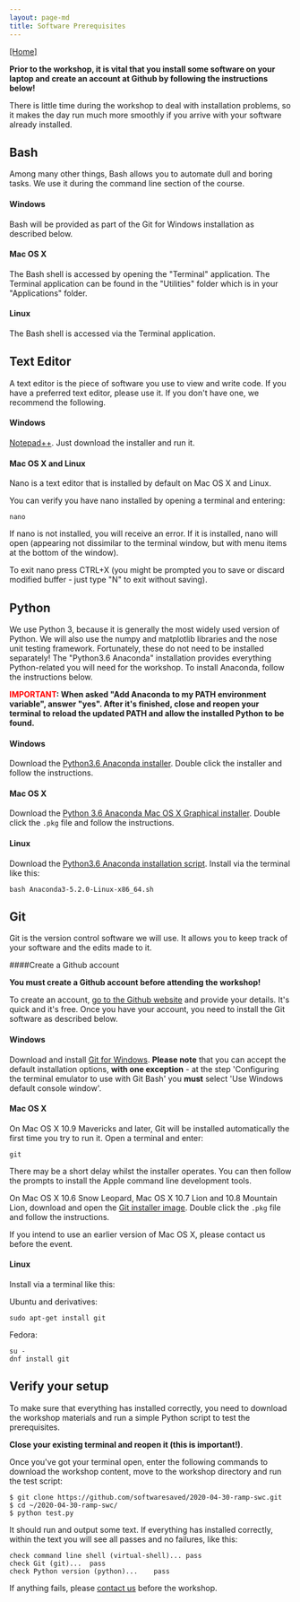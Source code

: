```yaml
---
layout: page-md
title: Software Prerequisites
---
```


[[Home]](https://softwaresaved.github.io/2020-04-30-ramp-swc/)

**Prior to the workshop, it is vital that you install some software on your laptop and create an account at Github by following the instructions below!**

There is little time during the workshop to deal with installation problems, so it makes the day run much more smoothly if you arrive with your software already installed.


## Bash

Among many other things, Bash allows you to automate dull and boring tasks. We use it during the command line section of the course.

#### Windows

Bash will be provided as part of the Git for Windows installation as described below.

#### Mac OS X

The Bash shell is accessed by opening the "Terminal" application. The Terminal application can be found in the "Utilities" folder which is in your "Applications" folder.

#### Linux

The Bash shell is accessed via the Terminal application.

## Text Editor

A text editor is the piece of software you use to view and write code. If you have a preferred text editor, please use it. If you don&#39;t have one, we recommend the following.

#### Windows

[Notepad++](https://notepad-plus-plus.org/download/). Just download the installer and run it.

#### Mac OS X and Linux

Nano is a text editor that is installed by default on Mac OS X and Linux.

You can verify you have nano installed by opening a terminal and entering:</p>

~~~ {.code}
nano
~~~

If nano is not installed, you will receive an error. If it is installed, nano will open (appearing not dissimilar to the terminal window, but with menu items at the bottom of the window).

To exit nano press CTRL+X (you might be prompted you to save or discard modified buffer - just type "N" to exit without saving).


## Python

We use Python 3, because it is generally the most widely used version of Python. We will also use the numpy and matplotlib libraries and the nose unit testing framework. Fortunately, these do not need to be installed separately! The "Python3.6 Anaconda" installation provides everything Python-related you will need for the workshop. To install Anaconda, follow the instructions below.

**<span style="color:red">IMPORTANT</span>: When asked "Add Anaconda to my PATH environment variable", answer "yes".
After it's finished, close and reopen your terminal to reload the updated PATH and allow the installed Python to be found.**

#### Windows

Download the [Python3.6 Anaconda installer](https://repo.anaconda.com/archive/Anaconda3-5.2.0-Windows-x86_64.exe). Double click the installer and follow the instructions.

#### Mac OS X

Download the [Python 3.6 Anaconda Mac OS X Graphical installer](https://repo.anaconda.com/archive/Anaconda3-5.2.0-MacOSX-x86_64.pkg). Double click the `.pkg` file and follow the instructions.

#### Linux

Download the [Python3.6 Anaconda installation script](https://repo.anaconda.com/archive/Anaconda3-5.2.0-Linux-x86_64.sh). Install via the terminal like this:

~~~{.code}
bash Anaconda3-5.2.0-Linux-x86_64.sh
~~~

## Git

Git is the version control software we will use. It allows you to keep track of your software and the edits made to it.

####Create a Github account

**You  must create a Github account before attending the workshop!**

To create an account, [go to the Github website](https://github.com/join) and provide your details. It's quick and it's free. Once you have your account, you need to install the Git software as described below.

#### Windows

Download and install [Git for Windows](http://git-scm.com/download/win). **Please note** that you can accept the default installation options, **with one exception** - at the step 'Configuring the terminal emulator to use with Git Bash' you **must** select 'Use Windows default console window'.

#### Mac OS X

On Mac OS X 10.9 Mavericks and later, Git will be installed automatically the first time you try to run it.  Open a terminal and enter:

~~~ {.code}
git
~~~

There may be a short delay whilst the installer operates. You can then follow the prompts to install the Apple command line development tools.

On Mac OS X 10.6 Snow Leopard, Mac OS X 10.7 Lion and 10.8 Mountain Lion, download and open the [Git installer image](http://downloads.sourceforge.net/project/git-osx-installer/git-2.3.5-intel-universal-snow-leopard.dmg?r=http%3A%2F%2Fsourceforge.net%2Fprojects%2Fgit-osx-installer%2Ffiles%2F&ts=1441637770&use_mirror=kent). Double click the `.pkg` file and follow the instructions.

If you intend to use an earlier version of Mac OS X, please contact us before the event.

#### Linux

Install via a terminal like this:

Ubuntu and derivatives:

~~~ {.code}
sudo apt-get install git
~~~

Fedora:

~~~ {.code}
su -
dnf install git
~~~

## Verify your setup

To make sure that everything has installed correctly, you need to download the workshop materials and run a simple Python script to test the prerequisites.

**Close your existing terminal and reopen it (this is important!)**.

Once you've got your terminal open, enter the following commands to download the workshop content, move to the workshop directory and run the test script:

~~~ {.bash}
$ git clone https://github.com/softwaresaved/2020-04-30-ramp-swc.git
$ cd ~/2020-04-30-ramp-swc/
$ python test.py
~~~

It should run and output some text. If everything has installed correctly, within the text you will see all passes and no failures, like this:

~~~ {.code}
check command line shell (virtual-shell)...	pass
check Git (git)...	pass
check Python version (python)...	pass
~~~

If anything fails, please [contact us](mailto:rsg-info@soton.ac.uk) before the workshop.
